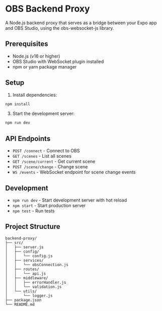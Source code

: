 # OBS Backend Proxy

A Node.js backend proxy that serves as a bridge between your Expo app and OBS Studio, using the obs-websocket-js library.

## Prerequisites

- Node.js (v16 or higher)
- OBS Studio with WebSocket plugin installed
- npm or yarn package manager

## Setup

1. Install dependencies:
```bash
npm install
```

3. Start the development server:
```bash
npm run dev
```

## API Endpoints

- `POST /connect` - Connect to OBS
- `GET /scenes` - List all scenes
- `GET /scene/current` - Get current scene
- `POST /scene/change` - Change scene
- `WS /events` - WebSocket endpoint for scene change events

## Development

- `npm run dev` - Start development server with hot reload
- `npm start` - Start production server
- `npm test` - Run tests

## Project Structure

```
backend-proxy/
├── src/
│   ├── server.js
│   ├── config/
│   │   └── config.js
│   ├── services/
│   │   └── obsConnection.js
│   ├── routes/
│   │   └── api.js
│   ├── middleware/
│   │   ├── errorHandler.js
│   │   └── validation.js
│   └── utils/
│       └── logger.js
├── package.json
└── README.md
``` 